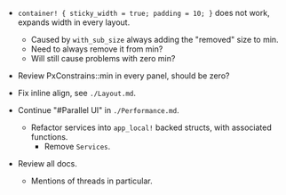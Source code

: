 * `container! { sticky_width = true; padding = 10; }` does not work, expands width in every layout.
    - Caused by `with_sub_size` always adding the "removed" size to min.
    - Need to always remove it from min?
    - Will still cause problems with zero min?
* Review PxConstrains::min in every panel, should be zero? 
* Fix inline align, see `./Layout.md`. 

* Continue "#Parallel UI" in `./Performance.md`.
    - Refactor services into `app_local!` backed structs, with associated functions.
        - Remove `Services`.
* Review all docs.
    - Mentions of threads in particular.